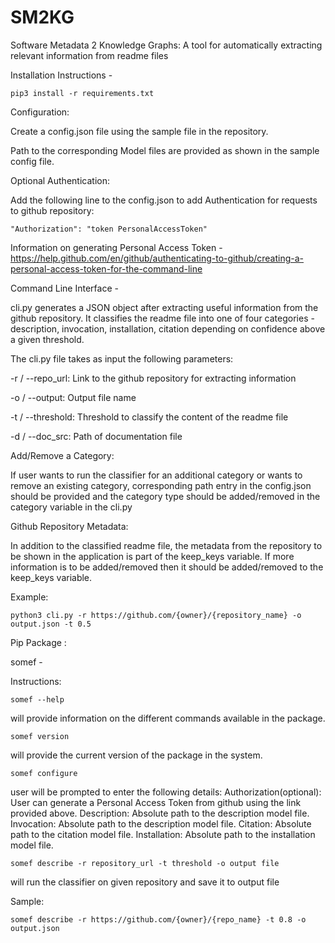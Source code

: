 # SM2KG
Software Metadata 2 Knowledge Graphs: A tool for automatically extracting relevant information from readme files

Installation Instructions - 

`pip3 install -r requirements.txt`

Configuration:

Create a config.json file using the sample file in the repository.

Path to the corresponding Model files are provided as shown in the sample config file.

Optional Authentication:

Add the following line to the config.json to add Authentication for requests to github repository:

`"Authorization": "token PersonalAccessToken"`

Information on generating Personal Access Token - https://help.github.com/en/github/authenticating-to-github/creating-a-personal-access-token-for-the-command-line

Command Line Interface - 

cli.py generates a JSON object after extracting useful information from the github repository. It classifies the readme file into one of four categories - description, invocation, installation, citation depending on confidence above a given threshold.

The cli.py file takes as input the following parameters:

-r / --repo_url: Link to the github repository for extracting information

-o / --output: Output file name

-t / --threshold: Threshold to classify the content of the readme file

-d / --doc_src: Path of documentation file

Add/Remove a Category:

If user wants to run the classifier for an additional category or wants to remove an existing category, corresponding path entry in the config.json should be provided and the category type should be added/removed in the category variable in the cli.py

Github Repository Metadata:

In addition to the classified readme file, the metadata from the repository to be shown in the application is part of the keep_keys variable. If more information is to be added/removed then it should be added/removed to the keep_keys variable. 

Example:

`python3 cli.py -r https://github.com/{owner}/{repository_name} -o output.json -t 0.5`

Pip Package :

somef - 

Instructions: 

`somef --help ` 

will provide information on the different commands available in the package.

`somef version`

will provide the current version of the package in the system.

`somef configure`

user will be prompted to enter the following details:
Authorization(optional): User can generate a Personal Access Token from github using the link provided above.
Description: Absolute path to the description model file. 
Invocation: Absolute path to the description model file.
Citation: Absolute path to the citation model file.
Installation: Absolute path to the installation model file.

`somef describe -r repository_url -t threshold -o output file`

will run the classifier on given repository and save it to output file

Sample: 

`somef describe -r https://github.com/{owner}/{repo_name} -t 0.8 -o output.json`

